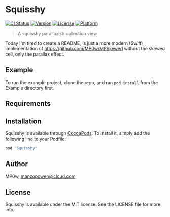 # Squisshy

[![CI Status](http://img.shields.io/travis/MP0w/Squisshy.svg?style=flat)](https://travis-ci.org/MP0w/Squisshy)
[![Version](https://img.shields.io/cocoapods/v/Squisshy.svg?style=flat)](http://cocoapods.org/pods/Squisshy)
[![License](https://img.shields.io/cocoapods/l/Squisshy.svg?style=flat)](http://cocoapods.org/pods/Squisshy)
[![Platform](https://img.shields.io/cocoapods/p/Squisshy.svg?style=flat)](http://cocoapods.org/pods/Squisshy)

> A squisshy parallaxish collection view

Today I'm tired to create a README, 
Is just a more modern (Swift) implementation of https://github.com/MP0w/MPSkewed 
without the skewed cell, only the parallax effect.

## Example

To run the example project, clone the repo, and run `pod install` from the Example directory first.

## Requirements

## Installation

Squisshy is available through [CocoaPods](http://cocoapods.org). To install
it, simply add the following line to your Podfile:

```ruby
pod "Squisshy"
```

## Author

MP0w, manzopower@icloud.com

## License

Squisshy is available under the MIT license. See the LICENSE file for more info.
